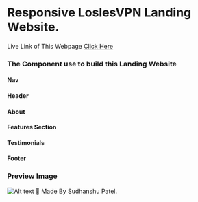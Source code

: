 # Responsive LoslesVPN Landing Website.

Live Link of This Webpage [Click Here](https://loslesvpn-landing-web-page.netlify.app/)
### The Component use to build this Landing Website
#### Nav
#### Header
#### About
#### Features Section
#### Testimonials
#### Footer

### Preview Image
![Alt text]()
💙 Made By Sudhanshu Patel.